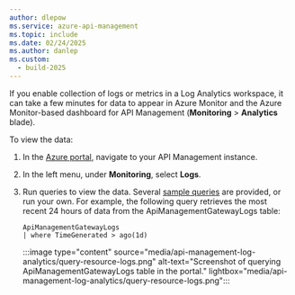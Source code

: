 ```yaml
---
author: dlepow
ms.service: azure-api-management
ms.topic: include
ms.date: 02/24/2025
ms.author: danlep
ms.custom:
  - build-2025
---
```


If you enable collection of logs or metrics in a Log Analytics workspace, it can take a few minutes for data to appear in Azure Monitor and the Azure Monitor-based dashboard for API Management (**Monitoring** > **Analytics** blade).

To view the data:

1. In the [Azure portal](https://portal.azure.com), navigate to your API Management instance.
1. In the left menu, under **Monitoring**, select **Logs**.
1. Run queries to view the data. Several [sample queries](/azure/azure-monitor/logs/queries) are provided, or run your own. For example, the following query retrieves the most recent 24 hours of data from the ApiManagementGatewayLogs table:

    ```kusto
    ApiManagementGatewayLogs
    | where TimeGenerated > ago(1d) 
    ```
    :::image type="content" source="media/api-management-log-analytics/query-resource-logs.png" alt-text="Screenshot of querying ApiManagementGatewayLogs table in the portal." lightbox="media/api-management-log-analytics/query-resource-logs.png":::
